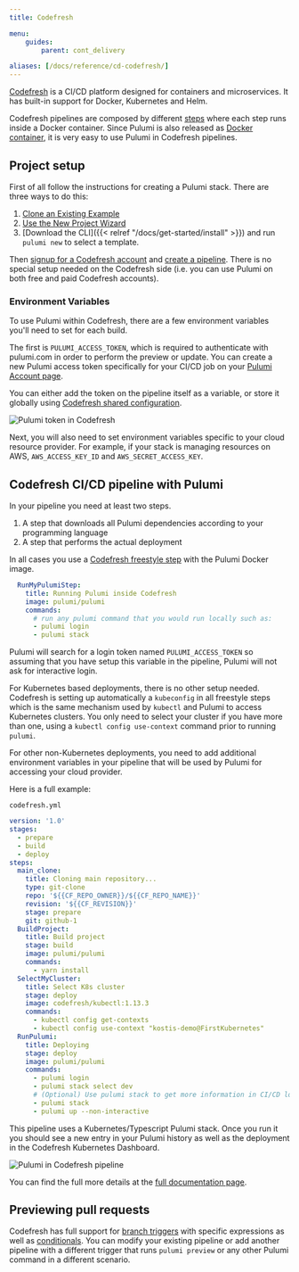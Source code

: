 ```yaml
---
title: Codefresh

menu:
    guides:
        parent: cont_delivery

aliases: [/docs/reference/cd-codefresh/]
---
```


[Codefresh](https://codefresh.io) is a CI/CD platform designed for containers and microservices. It has built-in support for Docker, Kubernetes and Helm.

Codefresh pipelines are composed by different [steps](https://codefresh.io/docs/docs/codefresh-yaml/steps/) where each step runs inside a Docker container.
Since Pulumi is also released as [Docker container](https://hub.docker.com/r/pulumi/pulumi), it is very easy to use Pulumi in Codefresh pipelines.


## Project setup

First of all follow the instructions for creating a Pulumi stack. There are three ways to do this:

1. [Clone an Existing Example](https://github.com/pulumi/examples)
2. [Use the New Project Wizard](https://app.pulumi.com/site/new-project)
3. [Download the CLI]({{< relref "/docs/get-started/install" >}}) and run `pulumi new` to select a template.

Then [signup for a Codefresh account](https://codefresh.io/docs/docs/getting-started/create-a-codefresh-account/) and [create a pipeline](https://codefresh.io/docs/docs/configure-ci-cd-pipeline/pipelines/). There is no special setup needed on the Codefresh side (i.e. you can use Pulumi on both free and paid Codefresh accounts).


### Environment Variables

To use Pulumi within Codefresh, there are a few environment variables you'll need to set for each
build.

The first is `PULUMI_ACCESS_TOKEN`, which is required to authenticate with pulumi.com in order to
perform the preview or update. You can create a new Pulumi access token specifically for your
CI/CD job on your [Pulumi Account page](https://app.pulumi.com/account/tokens).

You can either add the token on the pipeline itself as a variable, or store it globally using [Codefresh shared configuration](https://codefresh.io/docs/docs/configure-ci-cd-pipeline/shared-configuration/).

![Pulumi token in Codefresh](/images/docs/reference/codefresh/codefresh-pulumi-token.png)

Next, you will also need to set environment variables specific to your cloud resource provider.
For example, if your stack is managing resources on AWS, `AWS_ACCESS_KEY_ID` and
`AWS_SECRET_ACCESS_KEY`.


## Codefresh CI/CD pipeline with Pulumi

In your pipeline you need at least two steps.

1. A step that downloads all Pulumi dependencies according to your programming language
1. A step that performs the actual deployment

In all cases you use a [Codefresh freestyle step](https://codefresh.io/docs/docs/codefresh-yaml/steps/freestyle/) with the Pulumi Docker image.

```yaml
  RunMyPulumiStep:
    title: Running Pulumi inside Codefresh
    image: pulumi/pulumi
    commands:
      # run any pulumi command that you would run locally such as:
      - pulumi login
      - pulumi stack
```

Pulumi will search for a login token named `PULUMI_ACCESS_TOKEN` so assuming that you have setup this variable in the pipeline, Pulumi will not ask for interactive login.

For Kubernetes based deployments, there is no other setup needed. Codefresh is setting up automatically a `kubeconfig` in all freestyle steps which is the same mechanism used by `kubectl` and Pulumi to access Kubernetes clusters. You only need to select your cluster if you have more than one, using a `kubectl config use-context` command prior to running `pulumi`.

For other non-Kubernetes deployments, you need to add additional environment variables in your pipeline that will be used by Pulumi for accessing your cloud provider.

Here is a full example:

 `codefresh.yml`
```yaml
version: '1.0'
stages:
  - prepare
  - build
  - deploy
steps:
  main_clone:
    title: Cloning main repository...
    type: git-clone
    repo: '${{CF_REPO_OWNER}}/${{CF_REPO_NAME}}'
    revision: '${{CF_REVISION}}'
    stage: prepare
    git: github-1
  BuildProject:
    title: Build project
    stage: build
    image: pulumi/pulumi
    commands:
      - yarn install
  SelectMyCluster:
    title: Select K8s cluster
    stage: deploy
    image: codefresh/kubectl:1.13.3
    commands:
      - kubectl config get-contexts
      - kubectl config use-context "kostis-demo@FirstKubernetes"
  RunPulumi:
    title: Deploying
    stage: deploy
    image: pulumi/pulumi
    commands:
      - pulumi login
      - pulumi stack select dev
      # (Optional) Use pulumi stack to get more information in CI/CD logs about the current stack
      - pulumi stack
      - pulumi up --non-interactive
```



This pipeline uses a Kubernetes/Typescript Pulumi stack. Once you run it you should see a new entry in your Pulumi history as well as the deployment in the Codefresh Kubernetes Dashboard.

![Pulumi in Codefresh pipeline](/images/docs/reference/codefresh/pulumi-pipeline.png)

You can find the full more details at the [full documentation page](https://codefresh.io/docs/docs/yaml-examples/examples/pulumi/).

## Previewing pull requests

Codefresh has full support for [branch triggers](https://codefresh.io/docs/docs/configure-ci-cd-pipeline/triggers/git-triggers/) with specific expressions as well as [conditionals](https://codefresh.io/docs/docs/codefresh-yaml/conditional-execution-of-steps/).
You can modify your existing pipeline or add another pipeline with a different trigger that runs `pulumi preview` or any other Pulumi command
in a different scenario.
